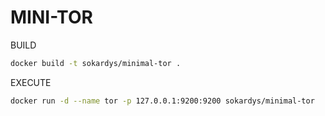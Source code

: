 # MINI-TOR

BUILD

```bash
docker build -t sokardys/minimal-tor . 
```

EXECUTE

```bash
docker run -d --name tor -p 127.0.0.1:9200:9200 sokardys/minimal-tor
```
